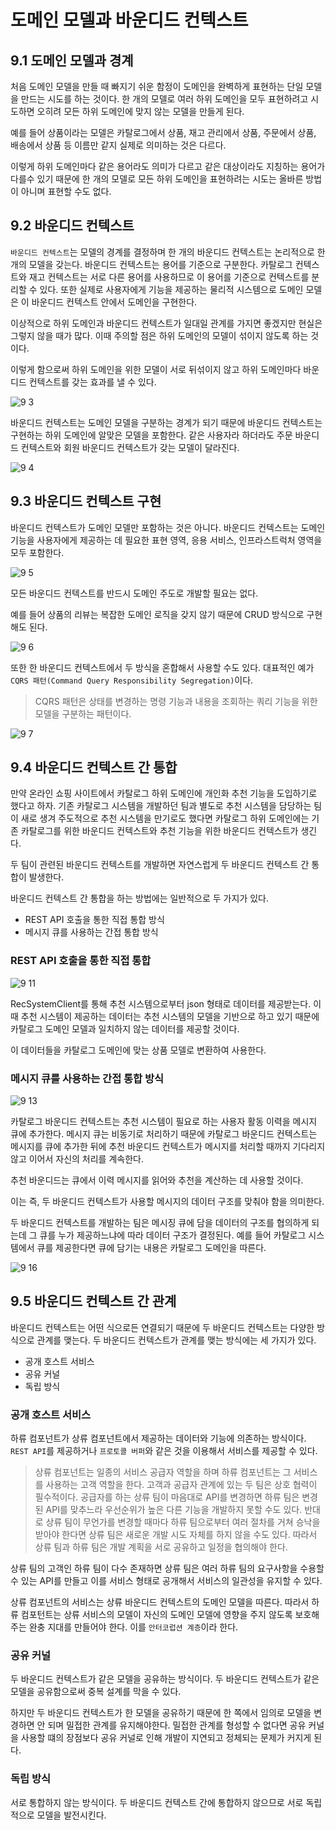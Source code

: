 # 도메인 모델과 바운디드 컨텍스트

## 9.1 도메인 모델과 경계

처음 도메인 모델을 만들 때 빠지기 쉬운 함정이 도메인을 완벽하게 표현하는 단일 모델을 만드는 시도를 하는 것이다.
한 개의 모델로 여러 하위 도메인을 모두 표현하려고 시도하면 오히려 모든 하위 도메인에 맞지 않는 모델을 만들게 된다.

예를 들어 상품이라는 모델은 카탈로그에서 상품, 재고 관리에서 상품, 주문에서 상품, 배송에서 상품 등 이름만 같지 실제로 의미하는 것은 다르다.

이렇게 하위 도메인마다 같은 용어라도 의미가 다르고 같은 대상이라도 지칭하는 용어가 다를수 있기 때문에 한 개의 모델로 모든 하위 도메인을 표현하려는 시도는 올바른 방법이 아니며 표현할 수도 없다.

## 9.2 바운디드 컨텍스트

`바운디드 컨텍스트`는 모델의 경계를 결정하며 한 개의 바운디드 컨텍스트는 논리적으로 한 개의 모델을 갖는다. 바운디드 컨텍스트는 용어를 기준으로 구분한다. 카탈로그 컨텍스트와 재고 컨텍스트는 서로 다른 용어를 사용하므로 이 용어를 기준으로 컨텍스트를 분리할 수 있다. 또한 실제로 사용자에게 기능을 제공하는 물리적 시스템으로 도메인 모델은 이 바운디드 컨텍스트 안에서 도메인을 구현한다.

이상적으로 하위 도메인과 바운디드 컨텍스트가 일대일 관계를 가지면 좋겠지만 현실은 그렇지 않을 때가 많다. 이때 주의할 점은 하위 도메인의 모델이 섞이지 않도록 하는 것이다.

이렇게 함으로써 하위 도메인을 위한 모델이 서로 뒤섞이지 않고 하위 도메인마다 바운디드 컨텍스트를 갖는 효과를 낼 수 있다.

![9 3](https://user-images.githubusercontent.com/66859363/209642066-8c856808-b95d-488b-b8dd-6bb2139e78b5.png)

바운디드 컨텍스트는 도메인 모델을 구분하는 경계가 되기 때문에 바운디드 컨텍스트는 구현하는 하위 도메인에 알맞은 모델을 포함한다. 같은 사용자라 하더라도 주문 바운디드 컨텍스트와 회원 바운디드 컨텍스트가 갖는 모델이 달라진다.

![9 4](https://user-images.githubusercontent.com/66859363/209642070-ed95d7db-ad2a-42ee-a3bd-6e9ebf6d42bf.png)

## 9.3 바운디드 컨텍스트 구현

바운디드 컨텍스트가 도메인 모델만 포함하는 것은 아니다. 바운디드 컨텍스트는 도메인 기능을 사용자에게 제공하는 데 필요한 표현 영역, 응용 서비스, 인프라스트럭처 영역을 모두 포함한다.

![9 5](https://user-images.githubusercontent.com/66859363/209642072-e6fdaddf-c1c1-4c01-8c4b-a21dbf9b591b.png)

모든 바운디드 컨텍스트를 반드시 도메인 주도로 개발할 필요는 없다.

예를 들어 상품의 리뷰는 복잡한 도메인 로직을 갖지 않기 때문에 CRUD 방식으로 구현해도 된다.

![9 6](https://user-images.githubusercontent.com/66859363/209642073-f3bfb745-c537-4ec7-9fbd-8da2e849d397.png)

또한 한 바운디드 컨텍스트에서 두 방식을 혼합해서 사용할 수도 있다. 대표적인 예가 `CQRS 패턴(Command Query Responsibility Segregation)`이다.

> CQRS 패턴은 상태를 변경하는 명령 기능과 내용을 조회하는 쿼리 기능을 위한 모델을 구분하는 패턴이다.

![9 7](https://user-images.githubusercontent.com/66859363/209642075-bb590eeb-4c1e-4f98-ab4f-863309a2757a.png)

## 9.4 바운디드 컨텍스트 간 통합

만약 온라인 쇼핑 사이트에서 카탈로그 하위 도메인에 개인화 추천 기능을 도입하기로 했다고 하자. 기존 카탈로그 시스템을 개발하던 팀과 별도로 추천 시스템을 담당하는 팀이 새로 생겨 주도적으로 추천 시스템을 만기로도 했다면 카탈로그 하위 도메인에는 기존 카탈로그를 위한 바운디드 컨텍스트와 추천 기능을 위한 바운디드 컨텍스트가 생긴다.

두 팀이 관련된 바운디드 컨텍스트를 개발하면 자연스럽게 두 바운디드 컨텍스트 간 통합이 발생한다.

바운디드 컨텍스트 간 통합을 하는 방법에는 일반적으로 두 가지가 있다.

+ REST API 호출을 통한 직접 통합 방식
+ 메시지 큐를 사용하는 간접 통합 방식

### REST API 호출을 통한 직접 통합

![9 11](https://user-images.githubusercontent.com/66859363/209645734-e48b245d-9453-4c11-a8c4-bd2d1869c84a.png)

RecSystemClient를 통해 추천 시스템으로부터 json 형태로 데이터를 제공받는다. 이때 추천 시스템이 제공하는 데이터는 추천 시스템의 모델을 기반으로 하고 있기 때문에 카탈로그 도메인 모델과 일치하지 않는 데이터를 제공할 것이다.

이 데이터들을 카탈로그 도메인에 맞는 상품 모델로 변환하여 사용한다.

### 메시지 큐를 사용하는 간접 통합 방식

![9 13](https://user-images.githubusercontent.com/66859363/209645741-de71eaa1-a5f8-4dd4-a772-ed16d477ff40.png)

카탈로그 바운디드 컨텍스트는 추천 시스템이 필요로 하는 사용자 활동 이력을 메시지 큐에 추가한다. 메시지 큐는 비동기로 처리하기 때문에 카탈로그 바운디드 컨텍스트는 메시지를 큐에 추가한 뒤에 추천 바운디드 컨텍스트가 메시지를 처리할 때까지 기다리지 않고 이어서 자신의 처리를 계속한다.

추천 바운디드는 큐에서 이력 메시지를 읽어와 추천을 계산하는 데 사용할 것이다.

이는 즉, 두 바운디드 컨텍스트가 사용할 메시지의 데이터 구조를 맞춰야 함을 의미한다.

두 바운디드 컨텍스트를 개발하는 팀은 메시징 큐에 담을 데이터의 구조를 협의하게 되는데 그 큐를 누가 제공하느냐에 따라 데이터 구조가 결정된다. 예를 들어 카탈로그 시스템에서 큐를 제공한다면 큐에 담기는 내용은 카탈로그 도메인을 따른다.

![9 16](https://user-images.githubusercontent.com/66859363/209645743-630a4e9c-f489-448c-b542-11cb870c983f.png)

## 9.5 바운디드 컨텍스트 간 관계

바운디드 컨텍스트는 어떤 식으로든 연결되기 때문에 두 바운디드 컨텍스트는 다양한 방식으로 관계를 맺는다. 두 바운디드 컨텍스트가 관계를 맺는 방식에는 세 가지가 있다.

+ 공개 호스트 서비스
+ 공유 커널
+ 독립 방식

### 공개 호스트 서비스

하류 컴포넌트가 상류 컴포넌트에서 제공하는 데이터와 기능에 의존하는 방식이다. `REST API`를 제공하거나 `프로토콜 버퍼`와 같은 것을 이용해서 서비스를 제공할 수 있다.

> 상류 컴포넌트는 일종의 서비스 공급자 역할을 하며 하류 컴포넌트는 그 서비스를 사용하는 고객 역할을 한다. 고객과 공급자 관계에 있는 두 팀은 상호 협력이 필수적이다. 공급자를 하는 상류 팀이 마음대로 API를 변경하면 하류 팀은 변경된 API를 맞추느라 우선순위가 높은 다른 기능을 개발하지 못할 수도 있다. 반대로 상류 팀이 무언가를 변경할 때마다 하류 팀으로부터 여러 절차를 거쳐 승낙을 받아야 한다면 상류 팀은 새로운 개발 시도 자체를 하지 않을 수도 있다. 따라서 상류 팀과 하류 팀은 개발 계획을 서로 공유하고 일정을 협의해야 한다.

상류 팀의 고객인 하류 팀이 다수 존재하면 상류 팀은 여러 하류 팀의 요구사항을 수용할 수 있는 API를 만들고 이를 서비스 형태로 공개해서 서비스의 일관성을 유지할 수 있다.

상류 컴포넌트의 서비스는 상류 바운디드 컨텍스트의 도메인 모델을 따른다. 따라서 하류 컴포턴트는 상류 서비스의 모델이 자신의 도메인 모델에 영향을 주지 않도록 보호해 주는 완충 지대를 만들어야 한다. 이를 `안터코럽션 계층`이라 한다.

### 공유 커널

두 바운디드 컨텍스트가 같은 모델을 공유하는 방식이다. 두 바운디드 컨텍스트가 같은 모델을 공유함으로써 중복 설계를 막을 수 있다.

하지만 두 바운디드 컨텍스트가 한 모델을 공유하기 때문에 한 쪽에서 임의로 모델을 변경하면 안 되며 밀접한 관계를 유지해야한다. 밀접한 관계를 형성할 수 없다면 공유 커널을 사용할 떄의 장점보다 공유 커널로 인해 개발이 지연되고 정체되는 문제가 커지게 된다.

### 독립 방식


서로 통합하지 않는 방식이다. 두 바운디드 컨텍스트 간에 통합하지 않으므로 서로 독립적으로 모델을 발전시킨다.
